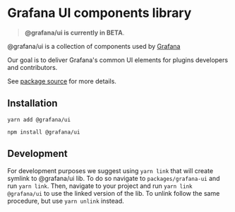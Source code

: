 # Grafana UI components library

> **@grafana/ui is currently in BETA**.

@grafana/ui is a collection of components used by [Grafana](https://gitlab.com/digitalizm/grafana)

Our goal is to deliver Grafana's common UI elements for plugins developers and contributors.

See [package source](https://gitlab.com/digitalizm/grafana/tree/master/packages/grafana-ui) for more details.

## Installation

`yarn add @grafana/ui`

`npm install @grafana/ui`

## Development

For development purposes we suggest using `yarn link` that will create symlink to @grafana/ui lib. To do so navigate to `packages/grafana-ui` and run `yarn link`. Then, navigate to your project and run `yarn link @grafana/ui` to use the linked version of the lib. To unlink follow the same procedure, but use `yarn unlink` instead.
